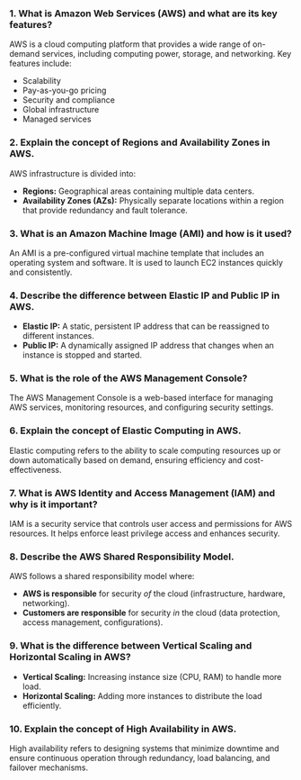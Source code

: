 ### 1. What is Amazon Web Services (AWS) and what are its key features?
AWS is a cloud computing platform that provides a wide range of on-demand services, including computing power, storage, and networking. Key features include:
- Scalability
- Pay-as-you-go pricing
- Security and compliance
- Global infrastructure
- Managed services

### 2. Explain the concept of Regions and Availability Zones in AWS.
AWS infrastructure is divided into:
- **Regions:** Geographical areas containing multiple data centers.
- **Availability Zones (AZs):** Physically separate locations within a region that provide redundancy and fault tolerance.

### 3. What is an Amazon Machine Image (AMI) and how is it used?
An AMI is a pre-configured virtual machine template that includes an operating system and software. It is used to launch EC2 instances quickly and consistently.

### 4. Describe the difference between Elastic IP and Public IP in AWS.
- **Elastic IP:** A static, persistent IP address that can be reassigned to different instances.
- **Public IP:** A dynamically assigned IP address that changes when an instance is stopped and started.

### 5. What is the role of the AWS Management Console?
The AWS Management Console is a web-based interface for managing AWS services, monitoring resources, and configuring security settings.

### 6. Explain the concept of Elastic Computing in AWS.
Elastic computing refers to the ability to scale computing resources up or down automatically based on demand, ensuring efficiency and cost-effectiveness.

### 7. What is AWS Identity and Access Management (IAM) and why is it important?
IAM is a security service that controls user access and permissions for AWS resources. It helps enforce least privilege access and enhances security.

### 8. Describe the AWS Shared Responsibility Model.
AWS follows a shared responsibility model where:
- **AWS is responsible** for security *of* the cloud (infrastructure, hardware, networking).
- **Customers are responsible** for security *in* the cloud (data protection, access management, configurations).

### 9. What is the difference between Vertical Scaling and Horizontal Scaling in AWS?
- **Vertical Scaling:** Increasing instance size (CPU, RAM) to handle more load.
- **Horizontal Scaling:** Adding more instances to distribute the load efficiently.

### 10. Explain the concept of High Availability in AWS.
High availability refers to designing systems that minimize downtime and ensure continuous operation through redundancy, load balancing, and failover mechanisms.

